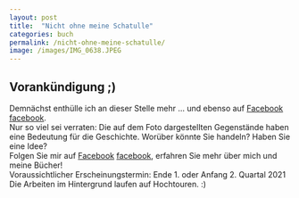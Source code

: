 ```yaml
---
layout: post
title:  "Nicht ohne meine Schatulle"
categories: buch
permalink: /nicht-ohne-meine-schatulle/
image: /images/IMG_0638.JPEG
---
```



## Vorankündigung ;)

Demnächst enthülle ich an dieser Stelle mehr ... und ebenso auf [Facebook] [facebook]. <br> Nur so viel sei verraten: Die auf dem Foto dargestellten Gegenstände haben eine Bedeutung für die Geschichte. Worüber könnte Sie handeln? Haben Sie eine Idee? <br> Folgen Sie mir auf [Facebook] [facebook], erfahren Sie mehr über mich und meine Bücher! <br> 
Voraussichtlicher Erscheinungstermin: Ende 1. oder Anfang 2. Quartal 2021 <br> Die Arbeiten im Hintergrund laufen auf Hochtouren. :)

[facebook]: https://www.facebook.com/schreibendeApothekerin/










